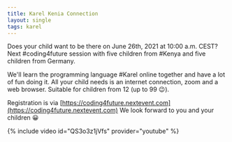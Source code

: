 ```yaml
---
title: Karel Kenia Connection
layout: single
tags: karel
---
```


Does your child want to be there on June 26th, 2021 at 10:00 a.m. CEST?
Next #coding4future session with five children from #Kenya and five children from Germany.

We'll learn the programming language #Karel online together and have a lot of fun doing it.
All your child needs is an internet connection, zoom and a web browser. Suitable for children from 12 (up to 99 😉).

Registration is via [https://coding4future.nextevent.com](https://coding4future.nextevent.com)
We look forward to you and your children 😀

{% include video id="QS3o3z1jVfs" provider="youtube" %}
